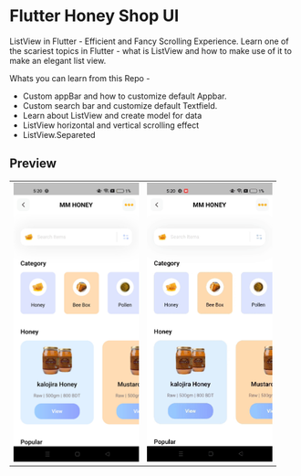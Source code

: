 # Flutter Honey Shop UI

ListView in Flutter - Efficient and Fancy Scrolling Experience. Learn one of the scariest topics in Flutter - what is ListView and how to make use of it to make an elegant list view.

Whats you can learn from this Repo - 
- Custom appBar and how to customize default Appbar.
- Custom search bar and customize default Textfield.
- Learn about ListView and create model for data
- ListView horizontal and vertical scrolling effect
- ListView.Separeted

## Preview
<div style="text-align: center">
   <table>
      <tr>
         <td style="text-align: center">
            <img src="screenshots/1.jpg" width="220" />
         </td>
         <td style="text-align: center">
            <img src="screenshots/demo-video.gif" width="220" />
         </td>
      </tr>
   </table>
</div>

